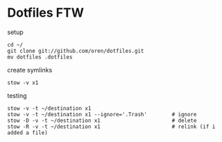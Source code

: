 Dotfiles FTW
============


setup
```
cd ~/
git clone git://github.com/oren/dotfiles.git
mv dotfiles .dotfiles
```

create symlinks
```
stow -v x1
```

testing
```
stow -v -t ~/destination x1
stow -v -t ~/destination x1 --ignore='.Trash'        # ignore
stow -D -v -t ~/destination x1                       # delete
stow -R -v -t ~/destination x1                       # relink (if i added a file)


